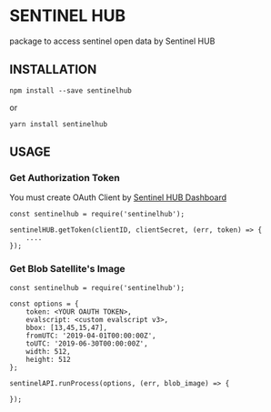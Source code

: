 # SENTINEL HUB
package to access sentinel open data by Sentinel HUB

## INSTALLATION

```
npm install --save sentinelhub
```
or
```
yarn install sentinelhub
```

## USAGE

### Get Authorization Token
You must create OAuth Client by [Sentinel HUB Dashboard](https://www.sentinel-hub.com/) 
```
const sentinelhub = require('sentinelhub');

sentinelHUB.getToken(clientID, clientSecret, (err, token) => {
    ....
});

```

### Get Blob Satellite's Image 

```
const sentinelhub = require('sentinelhub');

const options = {
    token: <YOUR OAUTH TOKEN>, 
    evalscript: <custom evalscript v3>,
    bbox: [13,45,15,47],
    fromUTC: '2019-04-01T00:00:00Z',
    toUTC: '2019-06-30T00:00:00Z',
    width: 512,
    height: 512
};

sentinelAPI.runProcess(options, (err, blob_image) => {
    
});

```


